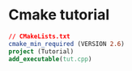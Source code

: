 

# Cmake tutorial 

```cmake 
// CMakeLists.txt
cmake_min_required (VERSION 2.6)
project (Tutorial)
add_executable(tut.cpp)
```